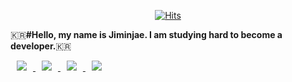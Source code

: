 
<div align=center>
	
[![Hits](https://hits.seeyoufarm.com/api/count/incr/badge.svg?url=https%3A%2F%2Fgithub.com%2Fzzsza)](https://hits.seeyoufarm.com) 
	
 </div>
 
:kr:**#Hello, my name is Jiminjae. I am studying hard to become a developer.**:kr:

<a href="alswo472@gmail.com">
    <img 
        src="http://img.shields.io/badge/-Gmail-d14836?style=flat-flat-square&logo=Gmail&logoColor=white&link=alswo472@gmail.com"
        style="height : auto; margin-left : 10px; margin-right : 10px;"/>
</a>		
<a href="https://www.facebook.com/profile.php?id=100014246593971">
    <img 
        src="http://img.shields.io/badge/-Facebook-1877f2?style=flat-square&logo=facebook&logoColor=white&link=https://www.facebook.com/profile.php?id=100014246593971"
        style="height : auto; margin-left : 10px; margin-right : 10px;"/>
</a>		
<a href="https://www.instagram.com/ji_minjae">
    <img 
        src="http://img.shields.io/badge/-Instagram-white?style=flat&logo=Instagram&link=https://www.instagram.com/ji_minjae"
        style="height : auto; margin-left : 10px; margin-right : 10px;"/>
</a>		
<a href="https://alswo471.tistory.com">
    <img 
        src="http://img.shields.io/badge/-Tech%20Blog-655ced?style=flat&logo=github&link=https://alswo471.tistory.com"
        style="height : auto; margin-left : 10px; margin-right : 10px;"/>
</a>


  

 
